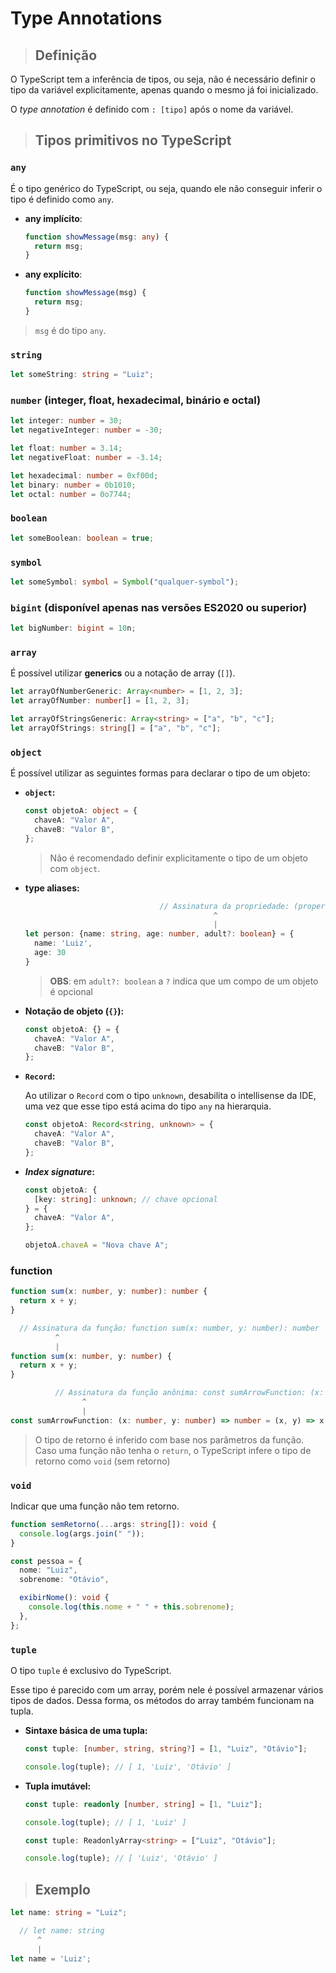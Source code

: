 # Type Annotations

> ## **Definição**

O TypeScript tem a inferência de tipos, ou seja, não é necessário definir o tipo da variável explicitamente, apenas quando o mesmo já foi inicializado.

O _type annotation_ é definido com `: [tipo]` após o nome da variável.

> ## **Tipos primitivos no TypeScript**

### **`any`**

É o tipo genérico do TypeScript, ou seja, quando ele não conseguir inferir o tipo é definido como `any`.

- **any implícito**:

  ```ts
  function showMessage(msg: any) {
    return msg;
  }
  ```

- **any explícito**:

  ```ts
  function showMessage(msg) {
    return msg;
  }
  ```

> `msg` é do tipo `any`.

### **`string`**

```ts
let someString: string = "Luiz";
```

### **`number` (integer, float, hexadecimal, binário e octal)**

```ts
let integer: number = 30;
let negativeInteger: number = -30;

let float: number = 3.14;
let negativeFloat: number = -3.14;

let hexadecimal: number = 0xf00d;
let binary: number = 0b1010;
let octal: number = 0o7744;
```

### **`boolean`**

```ts
let someBoolean: boolean = true;
```

### **`symbol`**

```ts
let someSymbol: symbol = Symbol("qualquer-symbol");
```

### **`bigint` (disponível apenas nas versões ES2020 ou superior)**

```ts
let bigNumber: bigint = 10n;
```

### **`array`**

É possível utilizar **generics** ou a notação de array (`[]`).

```ts
let arrayOfNumberGeneric: Array<number> = [1, 2, 3];
let arrayOfNumber: number[] = [1, 2, 3];

let arrayOfStringsGeneric: Array<string> = ["a", "b", "c"];
let arrayOfStrings: string[] = ["a", "b", "c"];
```

### **`object`**

É possível utilizar as seguintes formas para declarar o tipo de um objeto:

- **`object`:**

  ```ts
  const objetoA: object = {
    chaveA: "Valor A",
    chaveB: "Valor B",
  };
  ```

  > Não é recomendado definir explicitamente o tipo de um objeto com `object`.

- **type aliases:**

  ```ts
                                // Assinatura da propriedade: (property) adult?: boolean | undefined
                                            ^
                                            |
  let person: {name: string, age: number, adult?: boolean} = {
    name: 'Luiz',
    age: 30
  }
  ```

  > **OBS**: em `adult?: boolean` a `?` indica que um compo de um objeto é opcional

- **Notação de objeto (`{}`):**

  ```ts
  const objetoA: {} = {
    chaveA: "Valor A",
    chaveB: "Valor B",
  };
  ```

- **`Record`:**

  Ao utilizar o `Record` com o tipo `unknown`, desabilita o intellisense da IDE, uma vez que esse tipo está acima do tipo `any` na hierarquia.

  ```ts
  const objetoA: Record<string, unknown> = {
    chaveA: "Valor A",
    chaveB: "Valor B",
  };
  ```

- **_Index signature_:**

  ```ts
  const objetoA: {
    [key: string]: unknown; // chave opcional
  } = {
    chaveA: "Valor A",
  };

  objetoA.chaveA = "Nova chave A";
  ```

### **function**

```ts
function sum(x: number, y: number): number {
  return x + y;
}
```

```ts
  // Assinatura da função: function sum(x: number, y: number): number
          ^
          |
function sum(x: number, y: number) {
  return x + y;
}
```

```ts
          // Assinatura da função anônima: const sumArrowFunction: (x: number, y: number) => number
                ^
                |
const sumArrowFunction: (x: number, y: number) => number = (x, y) => x + y;
```

> O tipo de retorno é inferido com base nos parâmetros da função. Caso uma função não tenha o `return`, o TypeScript infere o tipo de retorno como `void` (sem retorno)

### **`void`**

Indicar que uma função não tem retorno.

```ts
function semRetorno(...args: string[]): void {
  console.log(args.join(" "));
}
```

```ts
const pessoa = {
  nome: "Luiz",
  sobrenome: "Otávio",

  exibirNome(): void {
    console.log(this.nome + " " + this.sobrenome);
  },
};
```

### **`tuple`**

O tipo `tuple` é exclusivo do TypeScript.

Esse tipo é parecido com um array, porém nele é possível armazenar vários tipos de dados. Dessa forma, os métodos do array também funcionam na tupla.

- **Sintaxe básica de uma tupla:**

  ```ts
  const tuple: [number, string, string?] = [1, "Luiz", "Otávio"];

  console.log(tuple); // [ 1, 'Luiz', 'Otávio' ]
  ```

- **Tupla imutável:**

  ```ts
  const tuple: readonly [number, string] = [1, "Luiz"];

  console.log(tuple); // [ 1, 'Luiz' ]
  ```

  ```ts
  const tuple: ReadonlyArray<string> = ["Luiz", "Otávio"];

  console.log(tuple); // [ 'Luiz', 'Otávio' ]
  ```

> ## **Exemplo**

```ts
let name: string = "Luiz";
```

```ts
  // let name: string
      ^
      |
let name = 'Luiz';
```
